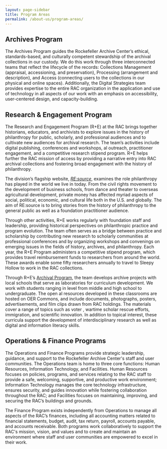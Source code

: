 ```yaml
---
layout: page-sidebar
title: Program Areas
permalink: /about-us/program-areas/
---
```


## Archives Program

The Archives Program guides the Rockefeller Archive Center’s ethical, standards-based, 
and culturally competent stewardship of the archival collections in our custody. 
We do this work through three interconnected teams that reflect the lifecycle of 
the records: Collections Management (appraisal, accessioning, and preservation), 
Processing (arrangement and description), and Access (connecting users to the 
collections in our physical and online spaces). Additionally, the Digital Strategies 
team provides expertise to the entire RAC organization in the application and use 
of technology in all aspects of our work with an emphasis on accessibility, 
user-centered design, and capacity-building.

## Research & Engagement Program

The Research and Engagement Program (R+E) at the RAC brings together historians, educators, and archivists to explore issues in the history of philanthropy for public, scholarly, and professional audiences and to cultivate new audiences for archival research. The team’s activities include digital publishing, conferences and workshops, al outreach, practitioner engagement, and a competitive research stipend program. R+E helps further the RAC mission of access by providing a narrative entry into RAC archival collections and fostering broad engagement with the history of philanthropy.

The division’s flagship website, [_RE:source_](https://resource.rockarch.org), examines the role philanthropy has played in the world we live in today. From the civil rights movement to the development of business schools, from dance and theater to overseas agricultural development, private money has affected myriad aspects of social, political, economic, and cultural life both in the U.S. and globally. The aim of RE:source is to bring stories from the history of philanthropy to the general public as well as a foundation practitioner audience.

Through other activities, R+E works regularly with foundation staff and leadership, providing historical perspectives on philanthropic practice and program evolution. The team often serves as a bridge between practice and scholarship by contributing new research to scholarly communities at professional conferences and by organizing workshops and convenings on emerging issues in the fields of history, archives, and philanthropy.
Each year, the R+E Program administers a competitive stipend program, which provides travel reimbursement funds to researchers from around the world. These awards enable some fifty researchers annually to travel to Sleepy Hollow to work in the RAC collections.

Through R+E’s [Archival  Program](https://resource.rockarch.org/archival-/), the team develops archive projects with local schools that serve as laboratories for curriculum development. We work with students ranging in level from middle and high school to undergraduate. The open al resources developed in these classrooms are hosted on OER Commons, and include documents, photographs, posters, advertisements, and film clips drawn from RAC holdings. The materials cover a range of topics such as voter , wartime scholar rescue efforts, immigration, and scientific innovation. In addition to topical interest, these curricula support the development of interdisciplinary research as well as digital and information literacy skills.

## Operations & Finance Programs

The Operations and Finance Programs provide strategic leadership, guidance, and support to the Rockefeller Archive Center's staff and user communities. The Operations team is home to three core functions:  Human Resources, Information Technology, and Facilities. Human Resources focuses on policies, programs, and services relating to the RAC staff to provide a safe, welcoming, supportive, and productive work environment; Information Technology manages the core technology infrastructure, ensures security, and guides innovation while fostering collaboration throughout the RAC; and Facilities focuses on maintaining, improving, and securing the RAC’s buildings and grounds.

The Finance Program exists independently from Operations to manage all aspects of the RAC’s finances, including all accounting matters related to financial statements, budget, audit, tax return, payroll, accounts payable, and accounts receivable. Both programs work collaboratively to support the RAC's mission, vision, and values and to create and maintain an environment where staff and user communities are empowered to excel in their work. 



